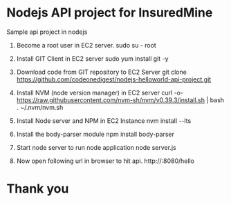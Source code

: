 # Nodejs API project for InsuredMine
Sample api project in nodejs



1. Become a root user in EC2 server. 
sudo su - root

2. Install GIT Client in EC2 server
sudo yum install git -y

3. Download code from GIT repository to EC2 Server
git clone https://github.com/codeonedigest/nodejs-helloworld-api-project.git

4. Install NVM (node version manager) in EC2 server
curl -o- https://raw.githubusercontent.com/nvm-sh/nvm/v0.39.3/install.sh | bash
. ~/.nvm/nvm.sh

5. Install Node server and NPM in EC2 Instance
nvm install --lts

6. Install the body-parser module
npm install body-parser

7. Start node server to run node application
node server.js


8. Now open following url in browser to hit api.
 http://<EC2 Server Hostname>:8080/hello

# Thank you
